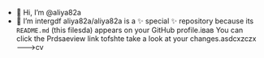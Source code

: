 - 👋 Hi, I’m @aliya82a
- 👀 I’m intergdf
aliya82a/aliya82a is a ✨ special ✨ repository because its `README.md` (this filesda) appears on your GitHub profile.івав
You can click the Prdsaeview link tofshte take a look at your changes.asdcxzczx
--->cv
